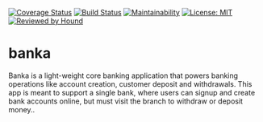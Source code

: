 [![Coverage Status](https://coveralls.io/repos/github/victor-nach/banka/badge.svg?branch=develop)](https://coveralls.io/github/victor-nach/banka?branch=develop) [![Build Status](https://travis-ci.com/victor-nach/banka.svg?branch=develop)](https://travis-ci.com/victor-nach/banka) [![Maintainability](https://api.codeclimate.com/v1/badges/49456a0d56a13ebb4ab5/maintainability)](https://codeclimate.com/github/victor-nach/banka/maintainability) [![License: MIT](https://img.shields.io/badge/License-MIT-yellow.svg)](https://opensource.org/licenses/MIT) [![Reviewed by Hound](https://img.shields.io/badge/Reviewed_by-Hound-8E64B0.svg)](https://houndci.com)
# banka
Banka is a light-weight core banking application that powers banking operations like account creation, customer deposit and withdrawals. This app is meant to support a single bank, where users can signup and create bank accounts online, but must visit the branch to withdraw or deposit money..
